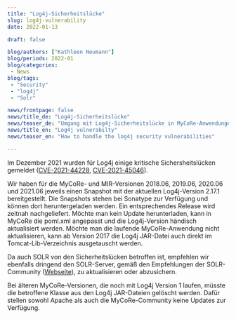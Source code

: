 ```yaml
---
title: "Log4j-Sicherheitslücke"
slug: log4j-vulnerability
date: 2022-01-13

draft: false

blog/authors: ["Kathleen Neumann"]
blog/periods: 2022-01
blog/categories:
 - News
blog/tags:
 - "Security"
 - "log4j"
 - "Solr"

news/frontpage: false
news/title_de: "Log4j-Sicherheitslücke"
news/teaser_de: "Umgang mit Log4j-Sicherheitslücke in MyCoRe-Anwendungen und SOLR"
news/title_en: "Log4j vulnerabilty"
news/teaser_en: "How to handle the log4j security vulnerabilities"

---
```


Im Dezember 2021 wurden für Log4j einige kritische Sichersheitslücken gemeldet ([CVE-2021-44228](https://nvd.nist.gov/vuln/detail/CVE-2021-44228), [CVE-2021-45046](https://nvd.nist.gov/vuln/detail/CVE-2021-45046)).

Wir haben für die MyCoRe- und MIR-Versionen 2018.06, 2019.06, 2020.06 und 2021.06 jeweils einen Snapshot mit der aktuellen Log4j-Version 2.17.1 bereitgestellt. Die Snapshots stehen bei Sonatype zur Verfügung und können dort heruntergeladen werden. Ein entsprechendes Release wird zeitnah nachgeliefert. Möchte man kein Update herunterladen, kann in MyCoRe die poml.xml angepasst und die Log4j-Version händisch aktualisiert werden. Möchte man die laufende MyCoRe-Anwendung nicht aktualisieren, kann ab Version 2017 die Log4j JAR-Datei auch direkt im Tomcat-Lib-Verzeichnis ausgetauscht werden.

Da auch SOLR von den Sicherheitslücken betroffen ist, empfehlen wir ebenfalls dringend den SOLR-Server, gemäß den Empfehlungen der SOLR-Community ([Webseite](https://solr.apache.org/security.html#apache-solr-affected-by-apache-log4j-cve-2021-44228)), zu aktualisieren oder abzusichern.

Bei älteren MyCoRe-Versionen, die noch mit Log4j Version 1 laufen, müsste die betroffene Klasse aus den Log4j JAR-Dateien gelöscht werden. Dafür stellen sowohl Apache
als auch die MyCoRe-Community keine Updates zur Verfügung.
